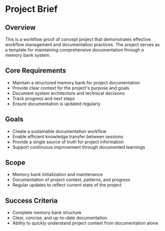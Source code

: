 # Project Brief

## Overview
This is a workflow proof of concept project that demonstrates effective workflow management and documentation practices. The project serves as a template for maintaining comprehensive documentation through a memory bank system.

## Core Requirements
- Maintain a structured memory bank for project documentation
- Provide clear context for the project's purpose and goals
- Document system architecture and technical decisions
- Track progress and next steps
- Ensure documentation is updated regularly

## Goals
- Create a sustainable documentation workflow
- Enable efficient knowledge transfer between sessions
- Provide a single source of truth for project information
- Support continuous improvement through documented learnings

## Scope
- Memory bank initialization and maintenance
- Documentation of project context, patterns, and progress
- Regular updates to reflect current state of the project

## Success Criteria
- Complete memory bank structure
- Clear, concise, and up-to-date documentation
- Ability to quickly understand project context from documentation alone
